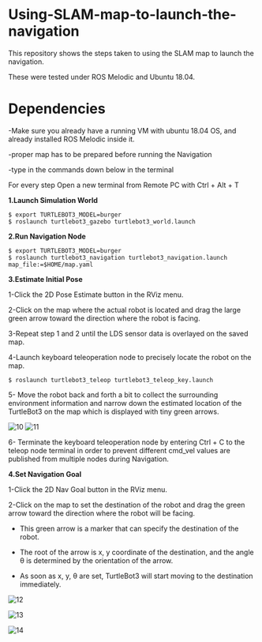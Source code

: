 # Using-SLAM-map-to-launch-the-navigation
This repository shows the steps taken to using the SLAM map to launch the navigation. 

These were tested under ROS Melodic and Ubuntu 18.04.


# Dependencies

-Make sure you already have a running VM with ubuntu 18.04 OS, and already installed ROS Melodic inside it.

-proper map has to be prepared before running the Navigation

-type in the commands down below in the terminal

 For every step Open a new terminal from Remote PC with Ctrl + Alt + T
      
      
   **1.Launch Simulation World**
      
```
$ export TURTLEBOT3_MODEL=burger	
$ roslaunch turtlebot3_gazebo turtlebot3_world.launch
```
   **2.Run Navigation Node**
      
  ```
$ export TURTLEBOT3_MODEL=burger
$ roslaunch turtlebot3_navigation turtlebot3_navigation.launch map_file:=$HOME/map.yaml
```

   **3.Estimate Initial Pose**
     
1-Click the 2D Pose Estimate button in the RViz menu.

2-Click on the map where the actual robot is located and drag the large green arrow toward the direction where the robot is facing.

3-Repeat step 1 and 2 until the LDS sensor data is overlayed on the saved map.

4-Launch keyboard teleoperation node to precisely locate the robot on the map.

```
$ roslaunch turtlebot3_teleop turtlebot3_teleop_key.launch
```
5-	Move the robot back and forth a bit to collect the surrounding environment information and narrow down the estimated location of the TurtleBot3 on the map which is displayed with tiny green arrows.

![10](https://user-images.githubusercontent.com/86648269/124653985-a474fd80-dea6-11eb-8d57-c2ffd2c056a6.png)
![11](https://user-images.githubusercontent.com/86648269/124654015-ad65cf00-dea6-11eb-9f38-72c4cc4af69f.png)

6-	Terminate the keyboard teleoperation node by entering Ctrl + C to the teleop node terminal in order to prevent different cmd_vel values are published from multiple nodes during Navigation.

  **4.Set Navigation Goal**
     
1-Click the 2D Nav Goal button in the RViz menu.

2-Click on the map to set the destination of the robot and drag the green arrow toward the direction where the robot will be facing.

-	This green arrow is a marker that can specify the destination of the robot.

- The root of the arrow is x, y coordinate of the destination, and the angle θ is determined by the orientation of the arrow.

- As soon as x, y, θ are set, TurtleBot3 will start moving to the destination immediately.

![12](https://user-images.githubusercontent.com/86648269/124654933-dc307500-dea7-11eb-91dc-14346b140e4a.png)

![13](https://user-images.githubusercontent.com/86648269/124654959-e3f01980-dea7-11eb-93e1-c92e35c00a59.png)

![14](https://user-images.githubusercontent.com/86648269/124654975-e9e5fa80-dea7-11eb-9fd3-fc52199ed985.png)





